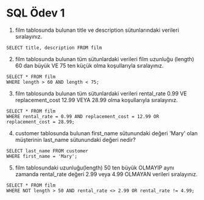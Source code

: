 # SQL Ödev 1

1. film tablosunda bulunan title ve description sütunlarındaki verileri sıralayınız.

`SELECT title, description FROM film`

2. film tablosunda bulunan tüm sütunlardaki verileri film uzunluğu (length) 60 dan büyük VE 75 ten küçük olma koşullarıyla sıralayınız.

`SELECT * FROM film`<br>
`WHERE length > 60 AND length < 75;`

3. film tablosunda bulunan tüm sütunlardaki verileri rental_rate 0.99 VE replacement_cost 12.99 VEYA 28.99 olma koşullarıyla sıralayınız.

`SELECT * FROM film`<br>
`WHERE rental_rate = 0.99 AND replacement_cost = 12.99 OR replacement_cost = 28.99;`

4. customer tablosunda bulunan first_name sütunundaki değeri 'Mary' olan müşterinin last_name sütunundaki değeri nedir?

`SELECT last_name FROM customer`<br>
`WHERE first_name = 'Mary';`

5. film tablosundaki uzunluğu(length) 50 ten büyük OLMAYIP aynı zamanda rental_rate değeri 2.99 veya 4.99 OLMAYAN verileri sıralayınız.

`SELECT * FROM film`<br>
`WHERE NOT length > 50 AND rental_rate <> 2.99 OR rental_rate != 4.99;`

